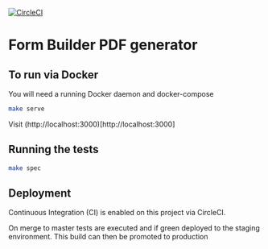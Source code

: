 [![CircleCI](https://circleci.com/gh/ministryofjustice/fb-pdf-generator/tree/master.svg?style=svg)](https://circleci.com/gh/ministryofjustice/fb-pdf-generator/tree/master)

# Form Builder PDF generator

## To run via Docker

You will need a running Docker daemon and docker-compose

```bash
make serve
```

Visit (http://localhost:3000)[http://localhost:3000]

## Running the tests

```bash
make spec
```

## Deployment

Continuous Integration (CI) is enabled on this project via CircleCI.

On merge to master tests are executed and if green deployed to the staging environment. This build can then be promoted to production
